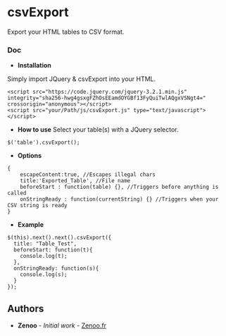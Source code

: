# csvExport

Export your HTML tables to CSV format.

### Doc

* **Installation**

Simply import JQuery & csvExport into your HTML.
```
<script src="https://code.jquery.com/jquery-3.2.1.min.js" integrity="sha256-hwg4gsxgFZhOsEEamdOYGBf13FyQuiTwlAQgxVSNgt4=" crossorigin="anonymous"></script>
<script src="your/Path/js/csvExport.js" type="text/javascript"></script>	
```
* **How to use**
Select your table(s) with a JQuery selector.
```
$('table').csvExport();
```
* **Options**
```
{
    escapeContent:true, //Escapes illegal chars
    title:'Exported_Table', //File name
    beforeStart : function(table) {}, //Triggers before anything is called
    onStringReady : function(currentString) {} //Triggers when your CSV string is ready
}
```
* **Example**
```
$(this).next().next().csvExport({
  title: "Table_Test",
  beforeStart: function(t){
    console.log(t);
  },
  onStringReady: function(s){
    console.log(s);
  }
});
```

## Authors

* **Zenoo** - *Initial work* - [Zenoo.fr](http://zenoo.fr)
